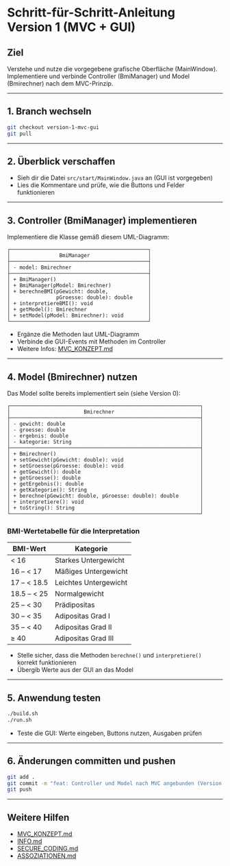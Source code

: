 # Schritt-für-Schritt-Anleitung Version 1 (MVC + GUI)

## Ziel
Verstehe und nutze die vorgegebene grafische Oberfläche (MainWindow). Implementiere und verbinde Controller (BmiManager) und Model (Bmirechner) nach dem MVC-Prinzip.

---

## 1. Branch wechseln
```bash
git checkout version-1-mvc-gui
git pull
```

---

## 2. Überblick verschaffen
- Sieh dir die Datei `src/start/MainWindow.java` an (GUI ist vorgegeben)
- Lies die Kommentare und prüfe, wie die Buttons und Felder funktionieren

---

## 3. Controller (BmiManager) implementieren

Implementiere die Klasse gemäß diesem UML-Diagramm:

```text
┌─────────────────────────────────────────────┐
│                BmiManager                   │
├─────────────────────────────────────────────┤
│ - model: Bmirechner                         │
├─────────────────────────────────────────────┤
│ + BmiManager()                              │
│ + BmiManager(pModel: Bmirechner)            │
│ + berechneBMI(pGewicht: double,             │
│               pGroesse: double): double     │
│ + interpretiereBMI(): void                  │
│ + getModel(): Bmirechner                    │
│ + setModel(pModel: Bmirechner): void        │
└─────────────────────────────────────────────┘
```

- Ergänze die Methoden laut UML-Diagramm
- Verbinde die GUI-Events mit Methoden im Controller
- Weitere Infos: [MVC_KONZEPT.md](./MVC_KONZEPT.md)

---

## 4. Model (Bmirechner) nutzen

Das Model sollte bereits implementiert sein (siehe Version 0):

```text
┌──────────────────────────────────────────────────────────────┐
│                        Bmirechner                            │
├──────────────────────────────────────────────────────────────┤
│ - gewicht: double                                            │
│ - groesse: double                                            │
│ - ergebnis: double                                           │
│ - kategorie: String                                          │
├──────────────────────────────────────────────────────────────┤
│ + Bmirechner()                                               │
│ + setGewicht(pGewicht: double): void                         │
│ + setGroesse(pGroesse: double): void                         │
│ + getGewicht(): double                                       │
│ + getGroesse(): double                                       │
│ + getErgebnis(): double                                      │
│ + getKategorie(): String                                     │
│ + berechne(pGewicht: double, pGroesse: double): double       │
│ + interpretiere(): void                                      │
│ + toString(): String                                         │
└──────────────────────────────────────────────────────────────┘
```

### BMI-Wertetabelle für die Interpretation

| BMI-Wert         | Kategorie                |
|------------------|------------------------- |
| < 16             | Starkes Untergewicht     |
| 16 – < 17        | Mäßiges Untergewicht     |
| 17 – < 18.5      | Leichtes Untergewicht    |
| 18.5 – < 25      | Normalgewicht            |
| 25 – < 30        | Prädipositas             |
| 30 – < 35        | Adipositas Grad I        |
| 35 – < 40        | Adipositas Grad II       |
| ≥ 40             | Adipositas Grad III      |

- Stelle sicher, dass die Methoden `berechne()` und `interpretiere()` korrekt funktionieren
- Übergib Werte aus der GUI an das Model

---

## 5. Anwendung testen
```bash
./build.sh
./run.sh
```
- Teste die GUI: Werte eingeben, Buttons nutzen, Ausgaben prüfen

---

## 6. Änderungen committen und pushen
```bash
git add .
git commit -m "feat: Controller und Model nach MVC angebunden (Version 1)"
git push
```

---

## Weitere Hilfen
- [MVC_KONZEPT.md](./MVC_KONZEPT.md)
- [INFO.md](./INFO.md)
- [SECURE_CODING.md](./SECURE_CODING.md)
- [ASSOZIATIONEN.md](./ASSOZIATIONEN.md)
